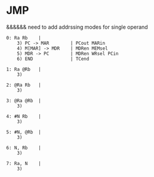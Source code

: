 # JMP

&&&&&& need to add addrssing modes for single operand

```text
0: Ra Rb    |
    3) PC -> MAR        | PCout MARin
    4) M[MAR] -> MDR    | MDRen MEMsel 
    5) MDR -> PC        | MDRen WRsel PCin
    6) END              | TCend

1: Ra @Rb   | 
    3)

2: @Ra Rb   |
    3)

3: @Ra @Rb  |
    3)

4: #N Rb    |
    3)

5: #N, @Rb  |
    3)

6: N, Rb    |
    3)

7: Ra, N    |
    3)
```
